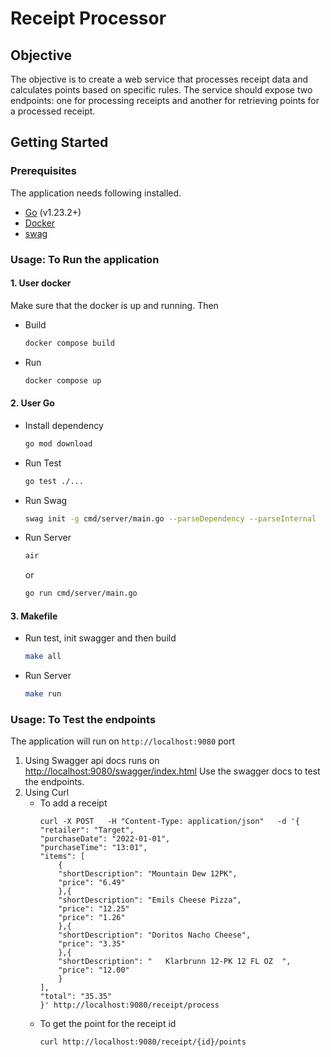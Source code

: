 # Receipt Processor

## Objective

The objective is to create a web service that processes receipt data and calculates points based on specific rules. The service should expose two endpoints: one for processing receipts and another for retrieving points for a processed receipt.

## Getting Started

### Prerequisites

The application needs following installed.

- [Go](https://go.dev/doc/install) (v1.23.2+)
- [Docker](https://docs.docker.com/engine/install/)
- [swag](https://github.com/swaggo/swag)

### Usage: To Run the application

#### 1. User docker
Make sure that the docker is up and running. Then

- Build
    ```bash
    docker compose build
    ```
- Run
    ```bash
    docker compose up
    ```

#### 2. User Go

- Install dependency
    ``` bash
    go mod download
    ```
- Run Test
    ```bash
    go test ./...
    ```
- Run Swag
    ```bash
    swag init -g cmd/server/main.go --parseDependency --parseInternal
    ```
- Run Server
    ```bash
    air
    ```
    or
    ```bash
    go run cmd/server/main.go
    ```

#### 3. Makefile
- Run test, init swagger and then build
    ```bash
    make all
    ```
- Run Server
    ```bash
    make run
    ```

### Usage: To Test the endpoints

The application will run on `http://localhost:9080` port

1. Using Swagger api docs runs on [http://localhost:9080/swagger/index.html](http://localhost:9080/swagger/index.html)
    Use the swagger docs to test the endpoints.
2. Using Curl
    - To add a receipt
        ```
        curl -X POST   -H "Content-Type: application/json"   -d '{
        "retailer": "Target",
        "purchaseDate": "2022-01-01",
        "purchaseTime": "13:01",
        "items": [
            {
            "shortDescription": "Mountain Dew 12PK",
            "price": "6.49"
            },{
            "shortDescription": "Emils Cheese Pizza",
            "price": "12.25"
            "price": "1.26"
            },{
            "shortDescription": "Doritos Nacho Cheese",
            "price": "3.35"
            },{
            "shortDescription": "   Klarbrunn 12-PK 12 FL OZ  ",
            "price": "12.00"
            }
        ],
        "total": "35.35"
        }' http://localhost:9080/receipt/process
        ```
    - To get the point for the receipt id
        ```
        curl http://localhost:9080/receipt/{id}/points
        ```
